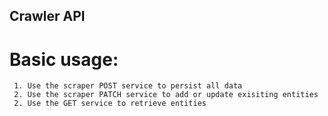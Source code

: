 ## Crawler API

# Basic usage:

     1. Use the scraper POST service to persist all data
     2. Use the scraper PATCH service to add or update exisiting entities
     2. Use the GET service to retrieve entities
